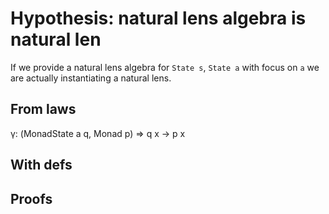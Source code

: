 # Hypothesis: natural lens algebra is natural len

If we provide a natural lens algebra for `State s`, `State a` with focus on `a`
we are actually instantiating a natural lens.

## From laws

γ: (MonadState a q, Monad p) => q x -> p x

## With defs

## Proofs
